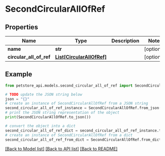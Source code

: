 # SecondCircularAllOfRef


## Properties

Name | Type | Description | Notes
------------ | ------------- | ------------- | -------------
**name** | **str** |  | [optional] 
**circular_all_of_ref** | [**List[CircularAllOfRef]**](CircularAllOfRef.md) |  | [optional] 

## Example

```python
from petstore_api.models.second_circular_all_of_ref import SecondCircularAllOfRef

# TODO update the JSON string below
json = "{}"
# create an instance of SecondCircularAllOfRef from a JSON string
second_circular_all_of_ref_instance = SecondCircularAllOfRef.from_json(json)
# print the JSON string representation of the object
print(SecondCircularAllOfRef.to_json())

# convert the object into a dict
second_circular_all_of_ref_dict = second_circular_all_of_ref_instance.to_dict()
# create an instance of SecondCircularAllOfRef from a dict
second_circular_all_of_ref_from_dict = SecondCircularAllOfRef.from_dict(second_circular_all_of_ref_dict)
```
[[Back to Model list]](../README.md#documentation-for-models) [[Back to API list]](../README.md#documentation-for-api-endpoints) [[Back to README]](../README.md)


